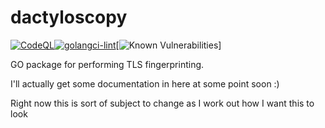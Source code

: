 # dactyloscopy 
[![CodeQL](https://github.com/LeeBrotherston/dactyloscopy/actions/workflows/codeql-analysis.yml/badge.svg)](https://github.com/LeeBrotherston/dactyloscopy/actions/workflows/codeql-analysis.yml)[![golangci-lint](https://github.com/LeeBrotherston/dactyloscopy/actions/workflows/golangci-lint.yml/badge.svg)](https://github.com/LeeBrotherston/dactyloscopy/actions/workflows/golangci-lint.yml)[![Known Vulnerabilities](https://snyk.io/test/github/leebrotherston/dactyloscopy/badge.svg)]


GO package for performing TLS fingerprinting.

I'll actually get some documentation in here at some point soon :)

Right now this is sort of subject to change as I work out how I want this to look
